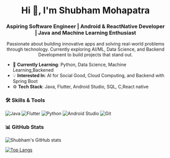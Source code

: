 <h1 align="center">Hi 👋, I'm Shubham Mohapatra</h1>
<h3 align="center">Aspiring Software Engineer | Android & ReactNative Developer | Java and Machine Learning Enthusiast</h3>


<p align="center">
  Passionate about building innovative apps and solving real-world problems through technology. 
  Currently exploring AI/ML, Data Science, and Backend Development to build projects that stand out.
</p>

- 🌱 **Currently Learning**: Python, Data Science, Machine Learning,Backened
- 💡 **Interested In**: AI for Social Good, Cloud Computing, and Backend with Spring Boot
- ⚙️ **Tech Stack**: Java, Flutter, Android Studio, SQL, C,React native


### 🛠️ Skills & Tools
![Java](https://img.shields.io/badge/Java-ED8B00?style=for-the-badge&logo=java&logoColor=white)
![Flutter](https://img.shields.io/badge/Flutter-02569B?style=for-the-badge&logo=flutter&logoColor=white)
![Python](https://img.shields.io/badge/Python-3776AB?style=for-the-badge&logo=python&logoColor=white)
![Android Studio](https://img.shields.io/badge/Android_Studio-3DDC84?style=for-the-badge&logo=android-studio&logoColor=white)
![Git](https://img.shields.io/badge/Git-F05032?style=for-the-badge&logo=git&logoColor=white)


### 📊 GitHub Stats
![Shubham's GitHub stats](https://github-readme-stats.vercel.app/api?username=ShubhamMohapatra&show_icons=true&theme=radical)

[![Top Langs](https://github-readme-stats.vercel.app/api/top-langs/?username=ShubhamMohapatra&layout=compact&theme=radical)](https://github.com/anuraghazra/github-readme-stats)

